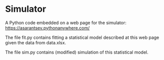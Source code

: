 # Simulator
A Python code embedded on a web page for the simulator:
https://asarantsev.pythonanywhere.com/

The file fit.py contains fitting a statistical model described at this web page given the data from data.xlsx. 

The file sim.py contains (modified) simulation of this statistical model. 
